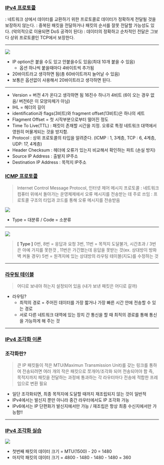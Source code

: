 ### [IPv4 프로토콜](https://youtu.be/_i8O_o2ozlE?list=PL0d8NnikouEWcF1jJueLdjRIC4HsUlULi)
: 네트워크 상에서 데이터를 교환하기 위한 프로토콜로 데이터가 정확하게 전달될 것을 보장하지 않는다.
: 중복된 패킷을 전달하거나 패킷의 순서를 잘못 전달할 가능성도 있다. (악의적으로 이용되면 DoS 공격이 된다)
: 데이터의 정확하고 순차적인 전달은 그보다 상위 프로토콜인 TCP에서 보장한다.

---
![](https://velog.velcdn.com/images/turtle_hw/post/bd2bf5c0-7619-4cf3-9633-4b6525af648a/image.png)
- IP option은 붙을 수도 있고 안붙을수도 있음(최대 10개 붙을 수 있음)
 	 - 옵션 하나씩 붙을때마다 4바이트씩 추가됨 
- 20바이트라고 생각하면 됨(총 60바이트까지 늘어날 수 있음)
- 보통은 옵션없이 사용해서 20바이트라고 생각하면 된다.
---
- Version = 버전 4가 온다고 생각하면 됨 16진수 하나가 4비트 (6이 오는 경우 없음/ 버전6은 이 모양자체가 아님) 
- IHL = 헤더의 길이
- identification과 flags(3비트)와 fragment offset(13비트)은 하나의 세트
- Flagment Offset = 첫 시작부분으로부터 떨어진 정도
- Time To Live(TTL) : 패킷이 존재할 시간을 지정. 오류로 특정 네트워크 대역에서 영원히 머물게되는 것을 방지함.
- Protocol : 상위 프로토콜의 타입을 알려준다. (ICMP : 1, 3계층, TCP : 6, 4계층, UDP: 17, 4계층)
- Header Checksum : 헤더에 오류가 있는지 비교해서 확인하는 파트 (손실 방지)
- Source IP Address : 출발지 IP주소
- Destination IP Address : 목적지 IP주소
 

### [ICMP 프로토콜](https://youtu.be/JaBCIUsFE74?list=PL0d8NnikouEWcF1jJueLdjRIC4HsUlULi)
> Internet Control Message Protocol, 인터넷 제어 메시지 프로토콜
: 네트워크 컴퓨터 위에서 돌아가는 운영체제에서 오류 메시지를 전송받는 데 주로 쓰임
: 프로토콜 구조의 타입과 코드를 통해 오류 메시지를 전송받음

![](https://velog.velcdn.com/images/turtle_hw/post/a8e7150a-5050-4938-9c23-fb3464ee1d00/image.png)
- Type = 대분류  / Code = 소분류
---
![](https://velog.velcdn.com/images/turtle_hw/post/8f7b9fb3-5f0d-4804-b0d0-4161cdc56790/image.png)
> **[ Type ]**
0번, 8번 = 응답과 요청
3번, 11번 = 목적지 도달불가, 시간초과 / 3번은 아예 가지를 못한것 , 11번은 가긴했는데 응답을 못받는 것(ex. 상대방이 방화벽 켜둘 경우)
5번 = 원격지에 있는 상대방의 라우팅 테이블(지도)를 수정하는 것

---


### [라우팅 테이블](https://youtu.be/CjnKNIyREHA?list=PL0d8NnikouEWcF1jJueLdjRIC4HsUlULi)
> 어디로 보내야 하는지 설정되어 있음 (내가 보낸 패킷은 어디로 갈까)

- 라우팅? 
    - 최적의 경로 = 주어진 데이터를 가장 짧거나 가장 빠른 시간 안에 전송할 수 있는 경로
    - 서로 다른 네트워크 대역에 있는 장치 간 통신을 할 때 최적의 경로를 통해 통신을 가능하게 해 주는 것

---

### [IPv4 조각화 이론](https://youtu.be/_AONcID7Sc8?list=PL0d8NnikouEWcF1jJueLdjRIC4HsUlULi)
### 조각화란?
> 큰 IP 패킷들이 적은 MTU(Maximun Transmission Unit)를 갖는 링크를 통하여 전송되려면 여러 개의 작은 패킷으로 쪼개어/조각화 되어 전송되어야 함
즉, 목적지까지 패킷을 전달하는 과정에 통과하는 각 라우터마다 전송에 적합한 프레임으로 변환 필요

- 일단 조각화되면, 최종 목적지에 도달할 때까지 재조립되지 않는 것이 일반적
- IPv4에서는 발신지 뿐만 아니라 중간 라우터에서도 IP 조각화 가능
- IPv6에서는 IP 단편화가 발신지에서만 가능 / 재조립은 항상 최종 수신지에서만 가능함!!

---

### [IPv4 조각화 실습](https://youtu.be/QKEL9aBgHtg?list=PL0d8NnikouEWcF1jJueLdjRIC4HsUlULi)
![](https://velog.velcdn.com/images/turtle_hw/post/f818970e-26f2-4cde-bff5-9d0a0e2d5732/image.png)

- 첫번째 패킷의 데이터 크기 = MTU(1500) - 20 = 1480 
- 마지막 패킷의 데이터 크기 = 4800 - 1480 - 1480 - 1480 = 360

